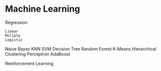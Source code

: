 # Machine Learning

Regression

    Linear
    Muliple
    Logistic

Naive Bayes
KNN
SVM
Decision Tree
Random Forest
K-Means
Hierarchical Clustering
Perceptron
AdaBoost

Reinforcement Learning
